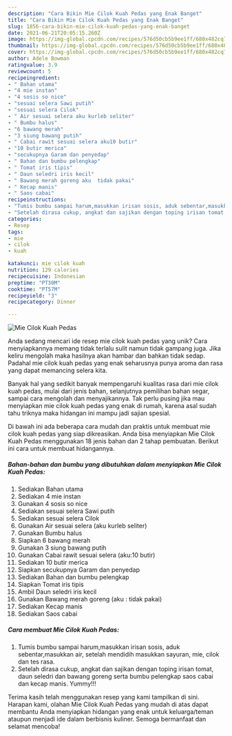 ```yaml
---
description: "Cara Bikin Mie Cilok Kuah Pedas yang Enak Banget"
title: "Cara Bikin Mie Cilok Kuah Pedas yang Enak Banget"
slug: 1856-cara-bikin-mie-cilok-kuah-pedas-yang-enak-banget
date: 2021-06-21T20:05:15.260Z
image: https://img-global.cpcdn.com/recipes/576d50cb5b9ee1ff/680x482cq70/mie-cilok-kuah-pedas-foto-resep-utama.jpg
thumbnail: https://img-global.cpcdn.com/recipes/576d50cb5b9ee1ff/680x482cq70/mie-cilok-kuah-pedas-foto-resep-utama.jpg
cover: https://img-global.cpcdn.com/recipes/576d50cb5b9ee1ff/680x482cq70/mie-cilok-kuah-pedas-foto-resep-utama.jpg
author: Adele Bowman
ratingvalue: 3.9
reviewcount: 5
recipeingredient:
- " Bahan utama"
- "4 mie instan"
- "4 sosis so nice"
- "sesuai selera Sawi putih"
- "sesuai selera Cilok"
- " Air sesuai selera aku kurleb seliter"
- " Bumbu halus"
- "6 bawang merah"
- "3 siung bawang putih"
- " Cabai rawit sesuai selera aku10 butir"
- "10 butir merica"
- "secukupnya Garam dan penyedap"
- " Bahan dan bumbu pelengkap"
- " Tomat iris tipis"
- " Daun seledri iris kecil"
- " Bawang merah goreng aku  tidak pakai"
- " Kecap manis"
- " Saos cabai"
recipeinstructions:
- "Tumis bumbu sampai harum,masukkan irisan sosis, aduk sebentar,masukkan air, setelah mendidih masukkan sayuran, mie, cilok dan tes rasa."
- "Setelah dirasa cukup, angkat dan sajikan dengan toping irisan tomat, daun seledri dan bawang goreng serta bumbu pelengkap saos cabai dan kecap manis. Yummy!!!"
categories:
- Resep
tags:
- mie
- cilok
- kuah

katakunci: mie cilok kuah 
nutrition: 129 calories
recipecuisine: Indonesian
preptime: "PT30M"
cooktime: "PT57M"
recipeyield: "3"
recipecategory: Dinner

---
```



![Mie Cilok Kuah Pedas](https://img-global.cpcdn.com/recipes/576d50cb5b9ee1ff/680x482cq70/mie-cilok-kuah-pedas-foto-resep-utama.jpg)

Anda sedang mencari ide resep mie cilok kuah pedas yang unik? Cara menyiapkannya memang tidak terlalu sulit namun tidak gampang juga. Jika keliru mengolah maka hasilnya akan hambar dan bahkan tidak sedap. Padahal mie cilok kuah pedas yang enak seharusnya punya aroma dan rasa yang dapat memancing selera kita.

Banyak hal yang sedikit banyak mempengaruhi kualitas rasa dari mie cilok kuah pedas, mulai dari jenis bahan, selanjutnya pemilihan bahan segar, sampai cara mengolah dan menyajikannya. Tak perlu pusing jika mau menyiapkan mie cilok kuah pedas yang enak di rumah, karena asal sudah tahu triknya maka hidangan ini mampu jadi sajian spesial.




Di bawah ini ada beberapa cara mudah dan praktis untuk membuat mie cilok kuah pedas yang siap dikreasikan. Anda bisa menyiapkan Mie Cilok Kuah Pedas menggunakan 18 jenis bahan dan 2 tahap pembuatan. Berikut ini cara untuk membuat hidangannya.

<!--inarticleads1-->

##### Bahan-bahan dan bumbu yang dibutuhkan dalam menyiapkan Mie Cilok Kuah Pedas:

1. Sediakan  Bahan utama
1. Sediakan 4 mie instan
1. Gunakan 4 sosis so nice
1. Sediakan sesuai selera Sawi putih
1. Sediakan sesuai selera Cilok
1. Gunakan  Air sesuai selera (aku kurleb seliter)
1. Gunakan  Bumbu halus
1. Siapkan 6 bawang merah
1. Gunakan 3 siung bawang putih
1. Gunakan  Cabai rawit sesuai selera (aku:10 butir)
1. Sediakan 10 butir merica
1. Siapkan secukupnya Garam dan penyedap
1. Sediakan  Bahan dan bumbu pelengkap
1. Siapkan  Tomat iris tipis
1. Ambil  Daun seledri iris kecil
1. Gunakan  Bawang merah goreng (aku : tidak pakai)
1. Sediakan  Kecap manis
1. Sediakan  Saos cabai




<!--inarticleads2-->

##### Cara membuat Mie Cilok Kuah Pedas:

1. Tumis bumbu sampai harum,masukkan irisan sosis, aduk sebentar,masukkan air, setelah mendidih masukkan sayuran, mie, cilok dan tes rasa.
1. Setelah dirasa cukup, angkat dan sajikan dengan toping irisan tomat, daun seledri dan bawang goreng serta bumbu pelengkap saos cabai dan kecap manis. Yummy!!!




Terima kasih telah menggunakan resep yang kami tampilkan di sini. Harapan kami, olahan Mie Cilok Kuah Pedas yang mudah di atas dapat membantu Anda menyiapkan hidangan yang enak untuk keluarga/teman ataupun menjadi ide dalam berbisnis kuliner. Semoga bermanfaat dan selamat mencoba!
